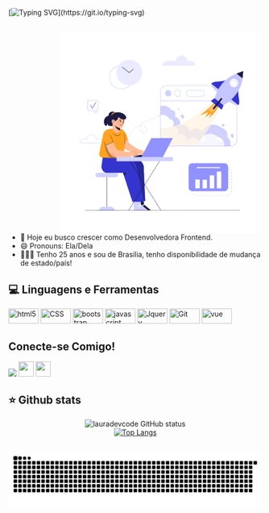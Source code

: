 [![Typing SVG](https://readme-typing-svg.herokuapp.com/?color=F1F9F2&size=35&left=true&vCenter=true&width=1000&lines=Olá!+Meu+nome+é+Laura+Beatriz!;Sou+Web+Designer!;Este+é+o+meu+GitHub!;Seja+bem-vindo(a)!)](https://git.io/typing-svg)

##

<img src="codegirl.png" min-width="300px" max-width="400px" width="400px" align="right" alt="ilustra" style="margin-left: 100px">

- 🎯 Hoje eu busco crescer como Desenvolvedora Frontend.
- 😄 Pronouns: Ela/Dela
- 👩🏽‍💻 Tenho 25 anos e sou de Brasília, tenho disponibilidade de mudança de estado/país!

##

<div style="display: inline_block">
<h2 align = "left">💻 Linguagens e Ferramentas</h2> 

<img title="html5" height="30" width="60" src="https://img.shields.io/badge/html5-%23E34F26.svg?style=for-the-badge&logo=html5&logoColor=white" />
<img title="CSS" height="30" width="60" src="https://img.shields.io/badge/css3-%231572B6.svg?style=for-the-badge&logo=css3&logoColor=white" />
<img title="bootstrap" height="30" width="60"  src="https://img.shields.io/badge/bootstrap-%238511FA.svg?style=for-the-badge&logo=bootstrap&logoColor=white" />
<img title="javascript" height="30" width="60"  src="https://img.shields.io/badge/javascript-%23323330.svg?style=for-the-badge&logo=javascript&logoColor=%23F7DF1E" />
<img title="Jquery" height="30" width="60"  src="https://img.shields.io/badge/jquery-%230769AD.svg?style=for-the-badge&logo=jquery&logoColor=white" />
<img title="Git" height="30" width="60"  src="https://img.shields.io/badge/git-%23F05033.svg?style=for-the-badge&logo=git&logoColor=white" />
<img title="vue" height="30" width="60"  src="https://img.shields.io/badge/vuejs-%2335495e.svg?style=for-the-badge&logo=vuedotjs&logoColor=%234FC08D" />

</div>

##

<div>

<h2 align = "left"> Conecte-se Comigo!  </h2>
<a href = "mailto:laurauxuidesginer@gmail.com"><img src="https://img.shields.io/badge/Gmail-D14836?style=for-the-badge&logo=gmail&logoColor=white" target="_blank"></a>
  <a href="https://www.instagram.com/laura.multigl/" target="_blank"><img src="https://cdn.discordapp.com/attachments/798631748421943347/1082789366612627476/1676668902216.png" target="_blank" height="30" width="30"></a>
  <a href="https://www.linkedin.com/in/lauradevcode/" target="_blank"><img src="https://cdn.discordapp.com/attachments/798631748421943347/1082789366855905290/1676668808990.png" target="_blank" height="30" width="30"></a> 

</div>

 ## ⭐ Github stats

 <div align="center">

![lauradevcode GitHub status](https://github-readme-stats.vercel.app/api?username=lauradevcode&hide=contribs,issues&show_icons=true&theme=dark)
<br/>
[![Top Langs](https://github-readme-stats.vercel.app/api/top-langs/?username=lauradevcode&theme=dark&layout=compact)](https://github.com/anuraghazra/github-readme-stats)

<div>

##

![Snake animation](https://github.com/lauradevcode/lauradevcode/blob/output/github-contribution-grid-snake.svg)


